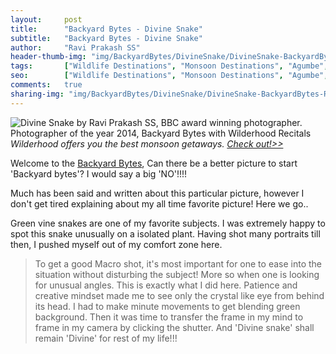 ```yaml
---
layout:     post
title:      "Backyard Bytes - Divine Snake"
subtitle:   "Backyard Bytes - Divine Snake"
author:     "Ravi Prakash SS"
header-thumb-img: "img/BackyardBytes/DivineSnake/DivineSnake-BackyardBytes-RaviPrakashSS-Wilderhood-Recitals-thumb.jpg"
tags:       ["Wildlife Destinations", "Monsoon Destinations", "Agumbe", "Tips and Tricks"]
seo: 		["Wildlife Destinations", "Monsoon Destinations", "Agumbe", "Tips and Tricks"]
comments:   true
sharing-img: "img/BackyardBytes/DivineSnake/DivineSnake-BackyardBytes-RaviPrakashSS-Wilderhood-Recitals.jpg"
---
```

<img src="{{ site.baseurl }}/img/BackyardBytes/DivineSnake/DivineSnake-BackyardBytes-RaviPrakashSS-Wilderhood-Recitals.jpg"  alt="Divine Snake by Ravi Prakash SS, BBC award winning photographer. Photographer of the year 2014, Backyard Bytes with Wilderhood Recitals">


<em>
Wilderhood offers you the best monsoon getaways. <a href="http://www.wilderhood.com/category/Monsoon%20Destinations" target="_blank">Check out!>></a>
</em>

<p>Welcome to the <a href="{{ site.baseurl }}/backyardbytes" target="_blank">Backyard Bytes</a>, Can there be a better picture to start 'Backyard bytes'? I would say a big 'NO'!!!!
</p>

<p>
Much has been said and written about this particular picture, however I don't get tired explaining about my all time favorite picture! Here we go..
</p>

<p>
Green vine snakes are one of my favorite subjects. I was extremely happy to spot this snake unusually on a isolated plant.  Having shot many portraits till then, I pushed myself out of my comfort zone here.
</p>

<blockquote>
To get a good Macro shot, it's most important for one to ease into the situation without disturbing the subject! More so when one is looking for unusual angles. This is exactly what I did here. Patience and creative mindset made me to see only the crystal like eye from behind its head. I had to make minute movements to get blending green background.  Then it was time to transfer the frame in my mind to frame in my camera by clicking the shutter. And 'Divine snake' shall remain 'Divine' for rest of my life!!!
</blockquote>



